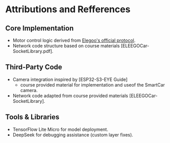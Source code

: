 # Attributions and Refferences

## Core Implementation
- Motor control logic derived from [Elegoo's official protocol](Communication%20protocol%20for%20Smart%20Robot%20Car.pdf).  
- Network code structure based on course materials [ELEEGOCar-SocketLibrary.pdf].

## Third-Party Code
- Camera integration inspired by [ESP32-S3-EYE Guide]
  - course provided material for implementation and useof the SmartCar camera.
- Network code adapted from course provided materials [ELEEGOCar-SocketLibrary]. 
  
## Tools & Libraries
- TensorFlow Lite Micro for model deployment.
- DeepSeek for debugging assistance (custom layer fixes).
